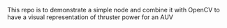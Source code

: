 This repo is to demonstrate a simple node and combine it with OpenCV to have a visual representation of thruster power for an AUV